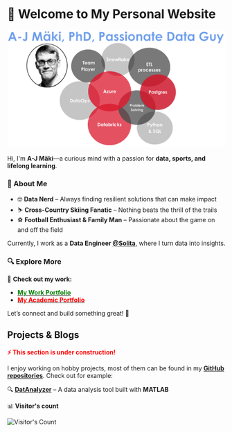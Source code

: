 <!-- # A-J Mäki, PhD: Data Engineer & Passionate Data Nerd -->

<!-- Please be freely to check my codes -->
# 👋 Welcome to My Personal Website  
![my](pics/ajm_bubble.png)

Hi, I'm **A-J Mäki**—a curious mind with a passion for **data, sports, and lifelong learning**.  

### 🚀 About Me  
- 🤓 **Data Nerd** – Always finding resilient solutions that can make impact   
- ⛷️ **Cross-Country Skiing Fanatic** – Nothing beats the thrill of the trails  
- ⚽ **Football Enthusiast & Family Man** – Passionate about the game on and off the field  

Currently, I work as a **Data Engineer [@Solita](https://www.solita.fi/)**, where I turn data into insights.  

### 🔍 Explore More  
📂 **Check out my work:**  
- [<span style="color:green"> **My Work Portfolio** </span>](https://anahill.github.io/portfolio/ "github.io/portfolio/")  
- [<span style="color:red"> **My Academic Portfolio** </span>](https://anahill.github.io/academic-portfolio/ "github.io/academic-portfolio/")  

Let’s connect and build something great! 🚀  

<!-- badges of tools -->


## Projects & Blogs
<span style="color:red"><strong>⚡ This section is under construction!</strong></span>  

I enjoy working on hobby projects, most of them can be found in my **[GitHub repositories](https://github.com/AnaHill?tab=repositories)**. Check out for example:  

🔍 **[DatAnalyzer](https://github.com/AnaHill/DatAnalyzer)** – A data analysis tool built with **MATLAB**

📊 **Visitor's count**
<div align="left">   
  <img src="https://profile-counter.glitch.me/AnaHill/count.svg" alt="Visitor's Count" />
</div>
